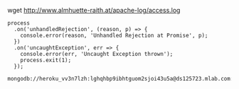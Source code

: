 wget http://www.almhuette-raith.at/apache-log/access.log

```
process
  .on('unhandledRejection', (reason, p) => {
    console.error(reason, 'Unhandled Rejection at Promise', p);
  })
  .on('uncaughtException', err => {
    console.error(err, 'Uncaught Exception thrown');
    process.exit(1);
  });
```

```
mongodb://heroku_vv3n7lzh:lghqhbp9ibhtguom2sjoi43u5a@ds125723.mlab.com:25723/heroku_vv3n7lzh
```
